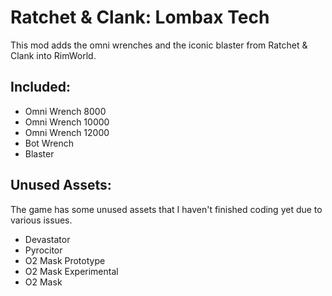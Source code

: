 # Ratchet & Clank: Lombax Tech
This mod adds the omni wrenches and the iconic blaster from Ratchet & Clank into RimWorld.

## Included:
* Omni Wrench 8000
* Omni Wrench 10000
* Omni Wrench 12000
* Bot Wrench
* Blaster

## Unused Assets:
The game has some unused assets that I haven't finished coding yet due to various issues.

* Devastator
* Pyrocitor
* O2 Mask Prototype
* O2 Mask Experimental
* O2 Mask 